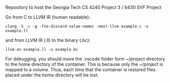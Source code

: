Repository to host the Georgia Tech CS 4240 Project 3 / 6430 SVF Project

Go from C to LLVM IR (human readable):
```
clang -S -c -g -fno-discard-value-names -emit-llvm example.c -o example.ll
```

and from LLVM IR (.ll) to the binary (.bc):
```
llvm-as example.ll -o example.bc
```
For debugging, you should move the .vscode folder form ~/project directory to the home directory of the container. This is because only the ~/project is mapped to a volume. Thus, each time that the container is restared files placed under the home directory will be lost.